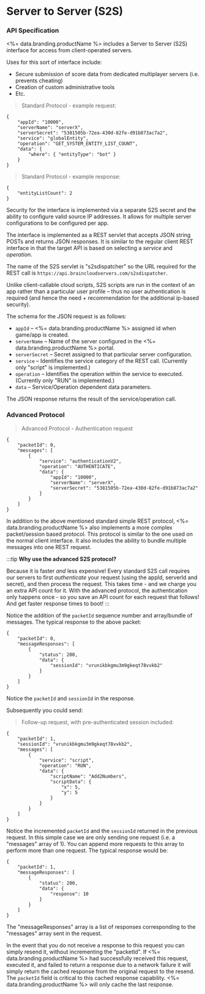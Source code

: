 # Server to Server (S2S)




### API Specification

<%= data.branding.productName %> includes a Server to Server (S2S) interface for access from client-operated servers.

Uses for this sort of interface include:

- Secure submission of score data from dedicated multiplayer servers (i.e. prevents cheating)
- Creation of custom administrative tools
- Etc.

> Standard Protocol - example request:

```json-doc
{
    "appId": "10000",
    "serverName": "serverX",
    "serverSecret": "5381505b-72ea-430d-82fe-d91b873ac7a2",
    "service": "globalEntity",
    "operation": "GET_SYSTEM_ENTITY_LIST_COUNT",
    "data": {
        "where": { "entityType": "bot" }
    }
}
```

> Standard Protocol - example response:

```json-doc
{
    "entityListCount": 2
}
```

Security for the interface is implemented via a separate S2S secret and the ability to configure valid source IP addresses. It allows for multiple server configurations to be configured per app.

The interface is implemented as a REST servlet that accepts JSON string POSTs and returns JSON responses. It is similar to the regular client REST interface in that the target API is based on selecting a *service* and *operation*. 

The name of the S2S servlet is "s2sdispatcher" so the URL required for the REST call is `https://api.braincloudservers.com/s2sdispatcher`.

Unlike client-callable cloud scripts, S2S scripts are run in the context of an app rather than a particular user profile – thus no user authentication is required (and hence the need + recommendation for the additional ip-based security).



The schema for the JSON request is as follows:

- `appId` – <%= data.branding.productName %> assigned id when game/app is created.
- `serverName` – Name of the server configured in the <%= data.branding.productName %> portal.
- `serverSecret` – Secret assigned to that particular server configuration.
- `service` – Identifies the service category of the REST call. (Currently only "script" is implemented.)
- `operation` – Identifies the operation within the service to executed. (Currently only "RUN" is implemented.)
- `data` – Service/Operation dependent data parameters.

The JSON response returns the result of the service/operation call.

<div></div>

### Advanced Protocol

> Advanced Protocol - Authentication request

```json-doc
{
    "packetId": 0,
    "messages": [
        {
            "service": "authenticationV2",
            "operation": "AUTHENTICATE",
            "data": {
                "appId": "10000",
                "serverName": "serverX",
                "serverSecret": "5381505b-72ea-430d-82fe-d91b873ac7a2"
            }
        }
    ]
}
```

In addition to the above mentioned standard simple REST protocol, <%= data.branding.productName %> also implements a more complex packet/session based protocol. This protocol is similar to the one used on the normal client interface. It also includes the ability to bundle multiple messages into one REST request.

:::tip
<strong>Why use the advanced S2S protocol?</strong> <p></p>Because it is faster *and* less expensive! Every standard S2S call requires our servers to first *authenticate* your request (using the appId, serverId and secret), and then process the request. This takes time - and we charge you an extra API count for it. With the advanced protocol, the authentication only happens once - so you save an API count for each request that follows! And get faster response times to boot!
:::


Notice the addition of the `packetId` sequence number and array/bundle of messages. The typical response to the above packet:

<div></div>

```json-doc
{
    "packetId": 0,
    "messageResponses": [
        {
            "status": 200,
            "data": {
                "sessionId": "vrunikbkgmu3m9gkeqt78vvkb2"
            }
        }
    ]
}
```

Notice the `packetId` and `sessionId` in the response.

<div></div>
Subsequently you could send:

> Follow-up request, with pre-authenticated session included:

```json-doc
{
    "packetId": 1,
    "sessionId": "vrunikbkgmu3m9gkeqt78vvkb2",
    "messages": [
        {
            "service": "script",
            "operation": "RUN",
            "data": {
                "scriptName": "Add2Numbers",
                "scriptData": {
                    "x": 5,
                    "y": 5
                }
            }
        }
    ]
}
```

Notice the incremented `packetId` and the `sessionId` returned in the previous request.  In this simple case we are only sending one request (i.e. a "messages" array of 1). You can append more requests to this array to perform more than one request. The typical response would be:
<div></div>

```json-doc
{
    "packetId": 1,
    "messageResponses": [
        {
            "status": 200,
            "data": {
                "response": 10
            }
        }
    ]
}
```

The "messageResponses" array is a list of responses corresponding to the "messages" array sent in the request.

In the event that you do not receive a response to this request you can simply resend it, without incrementing the "packetId". If <%= data.branding.productName %> had successfully received this request, executed it, and failed to return a response due to a network failure it will simply return the cached response from the original request to the resend. The `packetId` field is critical to this cached response capability. <%= data.branding.productName %> will only cache the last response.

<DocCardList />